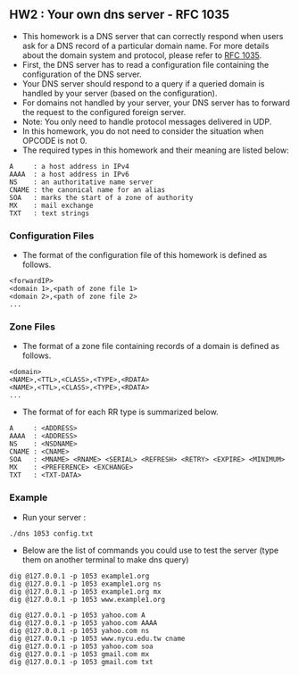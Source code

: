 ## HW2 : Your own dns server - RFC 1035
* This homework is a DNS server that can correctly respond when users ask for a DNS record of a particular domain name. For more details about the domain system and protocol, please refer to [RFC 1035](https://www.rfc-editor.org/rfc/rfc1035).
* First, the DNS server has to read a configuration file containing the configuration of the DNS server.
* Your DNS server should respond to a query if a queried domain is handled by your server (based on the configuration).
* For domains not handled by your server, your DNS server has to forward the request to the configured foreign server.
* Note: You only need to handle protocol messages delivered in UDP.
* In this homework, you do not need to consider the situation when OPCODE is not 0.
* The required types in this homework and their meaning are listed below:
```
A     : a host address in IPv4
AAAA  : a host address in IPv6
NS    : an authoritative name server 
CNAME : the canonical name for an alias
SOA   : marks the start of a zone of authority
MX    : mail exchange
TXT   : text strings 
```
### Configuration Files
* The format of the configuration file of this homework is defined as follows.
```
<forwardIP>
<domain 1>,<path of zone file 1>
<domain 2>,<path of zone file 2>
...
```
### Zone Files
* The format of a zone file containing records of a domain is defined as follows.
```
<domain>
<NAME>,<TTL>,<CLASS>,<TYPE>,<RDATA>
<NAME>,<TTL>,<CLASS>,<TYPE>,<RDATA>
...
```
* The format of <RDATA> for each RR type is summarized below.
```
A     : <ADDRESS>
AAAA  : <ADDRESS>
NS    : <NSDNAME>
CNAME : <CNAME>
SOA   : <MNAME> <RNAME> <SERIAL> <REFRESH> <RETRY> <EXPIRE> <MINIMUM>
MX    : <PREFERENCE> <EXCHANGE>
TXT   : <TXT-DATA>
```
### Example
* Run your server :
```console
./dns 1053 config.txt
```
* Below are the list of commands you could use to test the server (type them on another terminal to make dns query)
```
dig @127.0.0.1 -p 1053 example1.org
dig @127.0.0.1 -p 1053 example1.org ns
dig @127.0.0.1 -p 1053 example1.org mx
dig @127.0.0.1 -p 1053 www.example1.org

dig @127.0.0.1 -p 1053 yahoo.com A
dig @127.0.0.1 -p 1053 yahoo.com AAAA
dig @127.0.0.1 -p 1053 yahoo.com ns
dig @127.0.0.1 -p 1053 www.nycu.edu.tw cname
dig @127.0.0.1 -p 1053 yahoo.com soa
dig @127.0.0.1 -p 1053 gmail.com mx
dig @127.0.0.1 -p 1053 gmail.com txt
```
